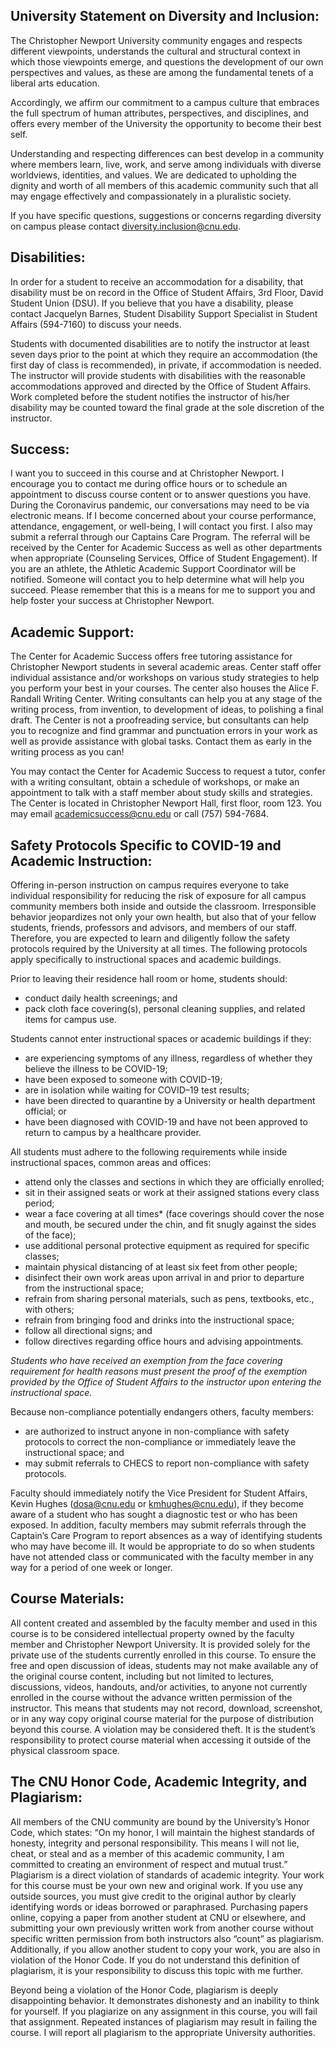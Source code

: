 ## University Statement on Diversity and Inclusion:

The Christopher Newport University community engages and respects different viewpoints, understands the cultural and structural context in which those viewpoints emerge, and questions the development of our own perspectives and values, as these are among the fundamental tenets of a liberal arts education.

Accordingly, we affirm our commitment to a campus culture that embraces the full spectrum of human attributes, perspectives, and disciplines, and offers every member of the University the opportunity to become their best self.

Understanding and respecting differences can best develop in a community where members learn, live, work, and serve among individuals with diverse worldviews, identities, and values. We are dedicated to upholding the dignity and worth of all members of this academic community such that all may engage effectively and compassionately in a pluralistic society.

If you have specific questions, suggestions or concerns regarding diversity on campus please contact <diversity.inclusion@cnu.edu>.

## Disabilities: 

In order for a student to receive an accommodation for a disability, that disability must be on record in the Office of Student Affairs, 3rd Floor, David Student Union (DSU). If you believe that you have a disability, please contact Jacquelyn Barnes, Student Disability Support Specialist in Student Affairs (594-7160) to discuss your needs.  

Students with documented disabilities are to notify the instructor at least seven days prior to the point at which they require an accommodation (the first day of class is recommended), in private, if accommodation is needed. The instructor will provide students with disabilities with the reasonable accommodations approved and directed by the Office of Student Affairs. Work completed before the student notifies the instructor of his/her disability may be counted toward the final grade at the sole discretion of the instructor.

## Success: 

I want you to succeed in this course and at Christopher Newport. I encourage you to contact me during office hours or to schedule an appointment to discuss course content or to answer questions you have. During the Coronavirus pandemic, our conversations may need to be via electronic means.  If I become concerned about your course performance, attendance, engagement, or well-being, I will contact you first. I also may submit a referral through our Captains Care Program. The referral will be received by the Center for Academic Success as well as other departments when appropriate (Counseling Services, Office of Student Engagement). If you are an athlete, the Athletic Academic Support Coordinator will be notified. Someone will contact you to help determine what will help you succeed. Please remember that this is a means for me to support you and help foster your success at Christopher Newport.

## Academic Support: 

The Center for Academic Success offers free tutoring assistance for Christopher Newport students in several academic areas. Center staff offer individual assistance and/or workshops on various study strategies to help you perform your best in your courses. The center also houses the Alice F. Randall Writing Center. Writing consultants can help you at any stage of the writing process, from invention, to development of ideas, to polishing a final draft. The Center is not a proofreading service, but consultants can help you to recognize and find grammar and punctuation errors in your work as well as provide assistance with global tasks. Contact them as early in the writing process as you can! 

You may contact the Center for Academic Success to request a tutor, confer with a writing consultant, obtain a schedule of workshops, or make an appointment to talk with a staff member about study skills and strategies.   The Center is located in Christopher Newport Hall, first floor, room 123. You may email <academicsuccess@cnu.edu> or call (757) 594-7684. 

## Safety Protocols Specific to COVID-19 and Academic Instruction:

Offering in-person instruction on campus requires everyone to take individual responsibility for reducing the risk of exposure for all campus community members both inside and outside the classroom.   Irresponsible behavior jeopardizes not only your own health, but also that of your fellow students, friends, professors and advisors, and members of our staff.  Therefore, you are expected to learn and diligently follow the safety protocols required by the University at all times.  The following protocols apply specifically to instructional spaces and academic buildings.

Prior to leaving their residence hall room or home, students should:
* conduct daily health screenings; and 
* pack cloth face covering(s), personal cleaning supplies, and related items for campus use.

Students cannot enter instructional spaces or academic buildings if they: 
* are experiencing symptoms of any illness, regardless of whether they believe the illness to be COVID-19;
* have been exposed to someone with COVID-19;
* are in isolation while waiting for COVID–19 test results; 
* have been directed to quarantine by a University or health department official; or
* have been diagnosed with COVID-19 and have not been approved to return to campus by a healthcare provider.

All students must adhere to the following requirements while inside instructional spaces, common areas and offices:
* attend only the classes and sections in which they are officially enrolled;
* sit in their assigned seats or work at their assigned stations every class period;
* wear a face covering at all times* (face coverings should cover the nose and mouth, be secured under the chin, and fit snugly against the sides of the face);
* use additional personal protective equipment as required for specific classes;
* maintain physical distancing of at least six feet from other people;  
* disinfect their own work areas upon arrival in and prior to departure from the instructional space; 
* refrain from sharing personal materials, such as pens, textbooks, etc., with others; 
* refrain from bringing food and drinks into the instructional space; 
* follow all directional signs; and
* follow directives regarding office hours and advising appointments.

*Students who have received an exemption from the face covering requirement for health reasons must present the proof of the exemption provided by the Office of Student Affairs to the instructor upon entering the instructional space.* 

Because non-compliance potentially endangers others, faculty members:
* are authorized to instruct anyone in non-compliance with safety protocols to correct the non-compliance or immediately leave the instructional space; and
* may submit referrals to CHECS to report non-compliance with safety protocols.

Faculty should immediately notify the Vice President for Student Affairs, Kevin Hughes (<dosa@cnu.edu> or <kmhughes@cnu.edu>), if they become aware of a student who has sought a diagnostic test or who has been exposed.  In addition, faculty members may submit referrals through the Captain’s Care Program to report absences as a way of identifying students who may have become ill.  It would be appropriate to do so when students have not attended class or communicated with the faculty member in any way for a period of one week or longer.

## Course Materials:

All content created and assembled by the faculty member and used in this course is to be considered intellectual property owned by the faculty member and Christopher Newport University. It is provided solely for the private use of the students currently enrolled in this course. To ensure the free and open discussion of ideas, students may not make available any of the original course content, including but not limited to lectures, discussions, videos, handouts, and/or activities, to anyone not currently enrolled in the course without the advance written permission of the instructor. This means that students may not record, download, screenshot, or in any way copy original course material for the purpose of distribution beyond this course. A violation may be considered theft.  It is the student’s responsibility to protect course material when accessing it outside of the physical classroom space.

## The CNU Honor Code, Academic Integrity, and Plagiarism:  

All members of the CNU community are bound by the University’s Honor Code, which states: “On my honor, I will maintain the highest standards of honesty, integrity and personal responsibility. This means I will not lie, cheat, or steal and as a member of this academic community, I am committed to creating an environment of respect and mutual trust.” Plagiarism is a direct violation of standards of academic integrity. Your work for this course must be your own new and original work. If you use any outside sources, you must give credit to the original author by clearly identifying words or ideas borrowed or paraphrased. Purchasing papers online, copying a paper from another student at CNU or elsewhere, and submitting your own previously written work from another course without specific written permission from both instructors also “count” as plagiarism. Additionally, if you allow another student to copy your work, you are also in violation of the Honor Code. If you do not understand this definition of plagiarism, it is your responsibility to discuss this topic with me further.

Beyond being a violation of the Honor Code, plagiarism is deeply disappointing behavior. It demonstrates dishonesty and an inability to think for yourself. If you plagiarize on any assignment in this course, you will fail that assignment. Repeated instances of plagiarism may result in failing the course. I will report all plagiarism to the appropriate University authorities.
